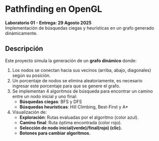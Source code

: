 # Pathfinding en OpenGL

**Laboratorio 01 - Entrega: 29 Agosto 2025**  
Implementación de búsquedas ciegas y heurísticas en un grafo generado dinámicamente.

## Descripción
Este proyecto simula la generación de un **grafo dinámico** donde:
1. Los nodos se conectan hacia sus vecinos (arriba, abajo, diagonales) según su posición.
2. Un porcentaje de nodos se elimina aleatoriamente, es necesario ingresar este porcentaje para que se genere el grafo.
3. Se implementan 4 algoritmos de búsqueda para encontrar un camino entre un nodo inicial y uno final:
   - **Búsquedas ciegas**: BFS y DFS
   - **Búsquedas heurísticas**: Hill Climbing, Best-First y A*
4. Visualización de:
   - **Exploración**: Rutas evaluadas por el algoritmo (color azul).
   - **Camino final**: Ruta óptima encontrada (color rojo).
   - **Selección de nodo inicial(verde)/final(rojo) (clic).**
   - **Botones para cambiar algoritmos.**
